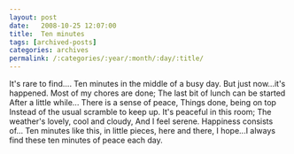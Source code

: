 ```yaml
---
layout: post
date:	2008-10-25 12:07:00
title:  Ten minutes
tags: [archived-posts]
categories: archives
permalink: /:categories/:year/:month/:day/:title/
---
```

It's rare to find....
Ten minutes in the middle of a busy day.
But just now...it's happened.
Most of my chores are done;
The last bit of lunch can be started 
After a little while...
There is a sense of peace,
Things done, being on top
Instead of the usual scramble to keep up.
It's peaceful in this room;
The weather's lovely, cool and cloudy,
And I feel serene.
Happiness consists of...
Ten minutes like this, in little pieces, here and there,
I hope...I always find these ten minutes of peace each day.
